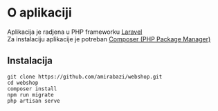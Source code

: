 # O aplikaciji

Aplikacija je radjena u PHP frameworku [Laravel](https://laravel.com/)  
Za instalaciju aplikacije je potreban [Composer (PHP Package Manager)](https://getcomposer.org/)  

## Instalacija
```
git clone https://github.com/amirabazi/webshop.git
cd webshop
composer install
npm run migrate
php artisan serve
```